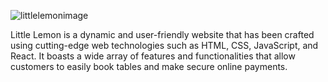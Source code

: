 
![littlelemonimage](https://user-images.githubusercontent.com/49549662/233247736-15fea88b-2e4d-43fe-ba3c-8576343b9596.png)

 Little Lemon is a dynamic and user-friendly website that has been crafted using cutting-edge web technologies such as HTML, CSS, JavaScript, and React. It boasts a wide array of features and functionalities that allow customers to easily book tables and make secure online payments. 
